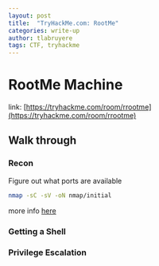 ```yaml
---
layout: post
title:  "TryHackMe.com: RootMe"
categories: write-up
author: tlabruyere
tags: CTF, tryhackme
---
```


# RootMe Machine

link: [https://tryhackme.com/room/rrootme](https://tryhackme.com/room/rrootme)

## Walk through

### Recon

Figure out what ports are available 

```bash
nmap -sC -sV -oN nmap/initial
```

more info [here](_notes/nmap_recon.md)


### Getting a Shell



### Privilege Escalation